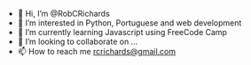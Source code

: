 - 👋 Hi, I’m @RobCRichards
- 👀 I’m interested in Python, Portuguese and web development
- 🌱 I’m currently learning Javascript using FreeCode Camp
- 💞️ I’m looking to collaborate on ...
- 📫 How to reach me rcrichards@gmail.com

<!---
RobCRichards/RobCRichards is a ✨ special ✨ repository because its `README.md` (this file) appears on your GitHub profile.
You can click the Preview link to take a look at your changes.
--->
